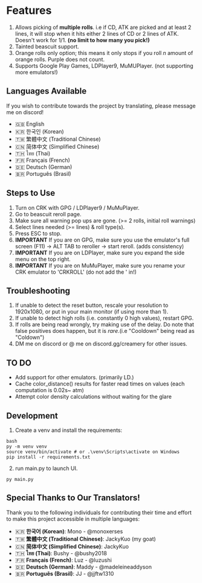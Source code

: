 # Features 
1) Allows picking of **multiple rolls**. i.e if CD, ATK are picked and at least 2 lines, it will stop when it hits either 2 lines of CD or 2 lines of ATK. Doesn't work for 1/1. **(no limit to how many you pick!)**
2) Tainted beascuit support.
3) Orange rolls only option; this means it only stops if you roll _n_ amount of orange rolls. Purple does not count.
4) Supports Google Play Games, LDPlayer9, MuMUPlayer. (not supporting more emulators!)

## Languages Available
If you wish to contribute towards the project by translating, please message me on discord!

- 🇬🇧 English  
- 🇰🇷 한국인 (Korean)  
- 🇹🇼 繁體中文 (Traditional Chinese)  
- 🇨🇳 简体中文 (Simplified Chinese)  
- 🇹🇭 ไทย (Thai)  
- 🇫🇷 Français (French)  
- 🇩🇪 Deutsch (German)  
- 🇧🇷 Português (Brasil)

## Steps to Use
1) Turn on CRK with GPG / LDPlayer9 / MuMuPlayer.
2) Go to beascuit reroll page. 
3) Make sure all warning pop ups are gone. (>= 2 rolls, initial roll warnings)
4) Select lines needed (>= lines) & roll type(s). 
5) Press ESC to stop.
6) **IMPORTANT** If you are on GPG, make sure you use the emulator's full screen (F11) -> ALT TAB to reroller -> start reroll. (adds consistency)  
7) **IMPORTANT** If you are on LDPlayer, make sure you expand the side menu on the top right.
8) **IMPORTANT** If you are on MuMuPlayer, make sure you rename your CRK emulator to 'CRKROLL' (do not add the ' in!)

## Troubleshooting
1) If unable to detect the reset button, rescale your resolution to 1920x1080, or put in your main monitor (if using more than 1). 
2) If unable to detect high rolls (i.e. constantly 0 high values), restart GPG.
3) If rolls are being read wrongly, try making use of the delay. Do note that false positives does happen, but it is _rare_.(i.e "Cooldown" being read as "Coldown")
4) DM me on discord or @ me on discord.gg/creamery for other issues.

## TO DO
* Add support for other emulators. (primarily LD.)
* Cache color_distance() results for faster read times on values (each computation is 0.02s~ atm)
* Attempt color density calculations without waiting for the glare 

## Development

1. Create a venv and install the requirements:
```
bash
py -m venv venv
source venv/bin/activate # or .\venv\Scripts\activate on Windows
pip install -r requirements.txt
```

2. run main.py to launch UI.
```
py main.py
```

## Special Thanks to Our Translators!

Thank you to the following individuals for contributing their time and effort to make this project accessible in multiple languages:

- 🇰🇷 **한국어 (Korean)**: Mono - @monoxerses  
- 🇹🇼 **繁體中文 (Traditional Chinese)**: JackyKuo (my goat)  
- 🇨🇳 **简体中文 (Simplified Chinese)**: JackyKuo
- 🇹🇭 **ไทย (Thai)**: Bushy - @bushy2018  
- 🇫🇷 **Français (French)**: Luz - @luzushi  
- 🇩🇪 **Deutsch (German)**: Maddy - @madeleineaddyson
- 🇧🇷 **Português (Brasil)**: JJ - @jjftw1310
